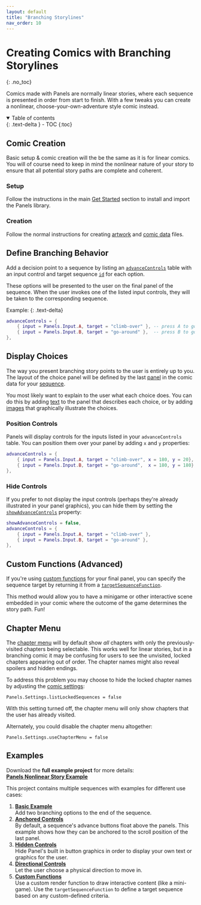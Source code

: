 ```yaml
---
layout: default
title: "Branching Storylines"
nav_order: 10
---
```


# Creating Comics with Branching Storylines
{: .no_toc}

Comics made with Panels are normally linear stories, where each sequence is presented in order from start to finish. With a few tweaks you can create a nonlinear, choose-your-own-adventure style comic instead.

<details open markdown="block">
  <summary>
    Table of contents
  </summary>
  {: .text-delta }
- TOC
{:toc}
</details>

## Comic Creation

Basic setup & comic creation will the be the same as it is for linear comics. You will of course need to keep in mind the nonlinear nature of your story to ensure that all potential story paths are complete and coherent. 

### Setup
Follow the instructions in the main [Get Started]({{site.baseurl}}/docs/get-started) section to install and import the Panels library. 

### Creation
Follow the normal instructions for creating [artwork]({{site.baseurl}}/docs/preparing-artwork) and [comic data]({{site.baseurl}}/docs/comic-data) files.


## Define Branching Behavior

Add a decision point to a sequence by listing an [`advanceControls`]({{site.baseurl}}/docs/comic-data/sequences.html#advancecontrols) table with an input control and target sequence [`id`]({{site.baseurl}}/docs/comic-data/sequences.html#id) for each option.

These options will be presented to the user on the final panel of the sequence. When the user invokes one of the listed input controls, they will be taken to the corresponding sequence.

Example:
{: .text-delta}

```lua
advanceControls = {
    { input = Panels.Input.A, target = "climb-over" }, -- press A to go to the sequence with id "climb-over"
    { input = Panels.Input.B, target = "go-around" },  -- press B to go to the sequence with id "go-around"
},
```

## Display Choices

The way you present branching story points to the user is entirely up to you. The layout of the choice panel will be defined by the last [panel]({{site.baseurl}}/docs/comic-data/panels.html) in the comic data for your [sequence]({{site.baseurl}}/docs/comic-data/sequences.html).

You most likely want to explain to the user what each choice does. You can do this by adding [text]({{site.baseurl}}/docs/comic-data/layers/#text) to the panel that describes each choice, or by adding [images]({{site.baseurl}}/docs/comic-data/layers/#image) that graphically illustrate the choices.

### Position Controls
Panels will display controls for the inputs listed in your `advanceControls` table. You can position them over your panel by adding `x` and `y` properties:

```lua
advanceControls = {
    { input = Panels.Input.A, target = "climb-over", x = 180, y = 20},
    { input = Panels.Input.B, target = "go-around",  x = 180, y = 180},
},
```

### Hide Controls

If you prefer to not display the input controls (perhaps they're already illustrated in your panel graphics), you can hide them by setting the  [`showAdvanceControls`]({{site.baseurl}}/docs/comic-data/sequences.html#showadvancecontrols) property:

```lua
showAdvanceControls = false,
advanceControls = {
    { input = Panels.Input.A, target = "climb-over" },
    { input = Panels.Input.B, target = "go-around" },
},
```


## Custom Functions (Advanced)

If you're using [custom functions]({{site.baseurl}}/docs/comic-data/custom-functions.html) for your final panel, you can specify the sequence target by returning it from a [`targetSequenceFunction`]({{site.baseurl}}/docs/comic-data/panels#targetsequencefunction).

This method would allow you to have a minigame or other interactive scene embedded in your comic where the outcome of the game determines the story path. Fun!

## Chapter Menu

The [chapter menu]({{site.baseurl}}/docs/chapter-menu.html) will by default show _all_ chapters with only the previously-visited chapters being selectable. This works well for linear stories, but in a branching comic it may be confusing for users to see the unvisited, locked chapters appearing out of order. The chapter names might also reveal spoilers and hidden endings.

To address this problem you may choose to hide the locked chapter names by adjusting the [comic settings]({{site.baseurl}}/docs/settings.html):

```
Panels.Settings.listLockedSequences = false
```

With this setting turned off, the chapter menu will only show chapters that the user has already visited.

Alternately, you could disable the chapter menu altogether:

```
Panels.Settings.useChapterMenu = false
```



## Examples

Download the **full example project** for more details:  
**[Panels Nonlinear Story Example](https://github.com/cadin/panels-nonlinear-example)**

This project contains multiple sequences with examples for different use cases:

1. **[Basic Example](https://github.com/cadin/panels-nonlinear-example/blob/main/source/comicData/s01.lua)**  
   Add two branching options to the end of the sequence.
2. **[Anchored Controls](https://github.com/cadin/panels-nonlinear-example/blob/main/source/comicData/s02.lua)**  
   By default, a sequence's advance buttons float above the panels. This example shows how they can be anchored to the scroll position of the last panel.
3. **[Hidden Controls](https://github.com/cadin/panels-nonlinear-example/blob/main/source/comicData/s03.lua)**  
   Hide Panel's built in button graphics in order to display your own text or graphics for the user.
4. **[Directional Controls](https://github.com/cadin/panels-nonlinear-example/blob/main/source/comicData/s04.lua)**  
   Let the user choose a physical direction to move in.
5. **[Custom Functions](https://github.com/cadin/panels-nonlinear-example/blob/main/source/comicData/s05.lua)**  
   Use a custom render function to draw interactive content (like a mini-game). Use the `targetSequenceFunction` to define a target sequence based on any custom-defined criteria.